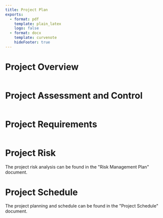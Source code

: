 ```yaml
---
title: Project Plan
exports:
  - format: pdf
    template: plain_latex
    logo: false
  - format: docx
    template: curvenote
    hideFooter: true
---
```

# Project Overview

```{include} overview.md
```

# Project Assessment and Control

```{include} change_control.md
```
# Project Requirements

```{include} requirements.md
```

# Project Risk

The project risk analysis can be found in the "Risk Management Plan" document.

# Project Schedule

The project planning and schedule can be found in the "Project Schedule" document.
